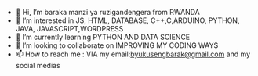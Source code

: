 - 👋 Hi, I’m baraka manzi ya ruzigandengera from RWANDA
- 👀 I’m interested in JS, HTML, DATABASE, C++,C,ARDUINO, PYTHON, JAVA, JAVASCRIPT,WORDPRESS
- 🌱 I’m currently learning PYTHON AND DATA SCIENCE
- 💞️ I’m looking to collaborate on IMPROVING MY CODING WAYS
- 📫 How to reach me : VIA my email:byukusengbarak@gmail.com and my social medias

<!---
barak2018/barak2018 is a ✨ special ✨ repository because its `README.md` (this file) appears on your GitHub profile.
You can click the Preview link to take a look at your changes.
--->
